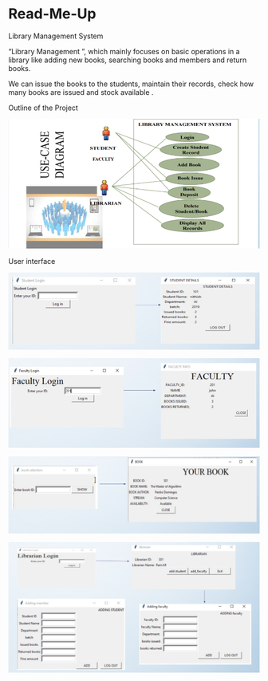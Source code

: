 # Read-Me-Up
Library Management System

“Library Management ”, which mainly focuses on basic operations in a library like adding new books, searching books and members and return books.

We can issue the books to the students, maintain their records, check how many books are issued and stock available .

Outline of the Project

![This is an image](outline.PNG) 

User interface 

![Screenshot](https://github.com/sarikamohan08/Read-Me-Up/blob/ecc4ac7fdd6f5dd519146c64cdab63526ea07d2c/student%20ui.PNG)

![Screenshot](https://github.com/sarikamohan08/Read-Me-Up/blob/ecc4ac7fdd6f5dd519146c64cdab63526ea07d2c/fac%20ui.PNG)

![Screenshot](https://github.com/sarikamohan08/Read-Me-Up/blob/ecc4ac7fdd6f5dd519146c64cdab63526ea07d2c/student%20and%20faculty%20ui.PNG)


![Screenshot](https://github.com/sarikamohan08/Read-Me-Up/blob/e24de024ee817b33820ed9676224040704badd70/lib%20full.PNG)